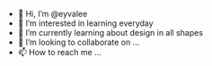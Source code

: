 - 👋 Hi, I’m @eyvalee
- 👀 I’m interested in learning everyday
- 🌱 I’m currently learning about design in all shapes
- 💞️ I’m looking to collaborate on ...
- 📫 How to reach me ...

<!---
eyvalee/eyvalee is a ✨ special ✨ repository because its `README.md` (this file) appears on your GitHub profile.
You can click the Preview link to take a look at your changes.
--->
